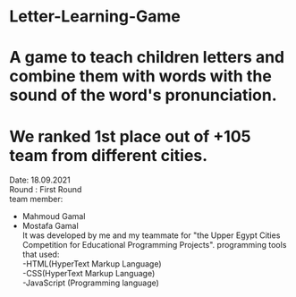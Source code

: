 # Letter-Learning-Game
# A game to teach children letters and combine them with words with the sound of the word's pronunciation.
                                                     
# We ranked 1st place out of +105 team from different cities.                                                           
  Date: 18.09.2021                      
  Round : First Round                                                            
 team member: 
- Mahmoud Gamal                                                            
 - Mostafa Gamal                                                      
  It was developed by me and my teammate for "the Upper Egypt Cities Competition for Educational Programming Projects".
programming tools that used:                                                     
-HTML(HyperText Markup Language)                                                 
-CSS(HyperText Markup Language)                                                     
-JavaScript (Programming language)
